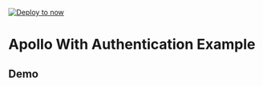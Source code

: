[![Deploy to now](https://deploy.now.sh/static/button.svg)](https://deploy.now.sh/?repo=https://github.com/jorissparla/main)
# Apollo With Authentication Example

## Demo
